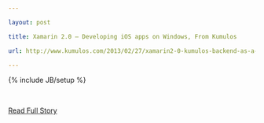 ---
layout: post
title: Xamarin 2.0 – Developing iOS apps on Windows, From Kumulos
url: http://www.kumulos.com/2013/02/27/xamarin2-0-kumulos-backend-as-a-service/
---
{% include JB/setup %}
<p><br />
<p><a href="http://www.kumulos.com/2013/02/27/xamarin2-0-kumulos-backend-as-a-service/">Read Full Story</a></p>
